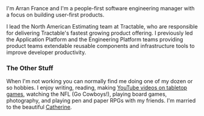 <profile-image />
I'm Arran France and I'm a people-first software engineering manager with a focus on building user-first products.

I lead the North American Estimating team at Tractable, who are responsible for delivering Tractable's fastest growing product offering. I previously led the Application Platform and the Engineering Platform teams providing product teams extendable reusable components and infrastructure tools to improve developer productivity.

### The Other Stuff

When I'm not working you can normally find me doing one of my dozen or so hobbies. I enjoy writing, reading, making [YouTube videos on tabletop games](https://www.youtube.com/c/@arranfrance), watching the NFL (Go Cowboys!), playing board games, photography, and playing pen and paper RPGs with my friends. I'm married to the beautiful [Catherine](https://catherinefrance.co.uk/).
